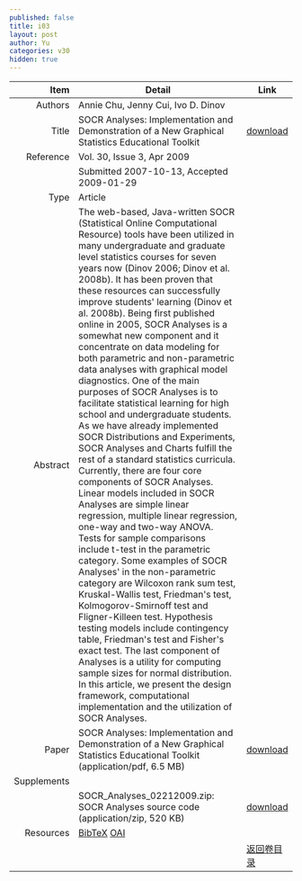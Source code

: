 ```yaml
---
published: false
title: i03
layout: post
author: Yu
categories: v30
hidden: true
---
```


| Item | Detail | Link |
|---:|---|---|
| Authors | Annie Chu, Jenny Cui, Ivo D. Dinov| |
| Title |SOCR Analyses: Implementation and Demonstration of a New Graphical Statistics Educational Toolkit | [download](http://www.jstatsoft.org/v30/i03/paper) |
| Reference |Vol. 30, Issue 3, Apr 2009 | |
| | Submitted 2007-10-13, Accepted 2009-01-29| | 
| Type | Article| |
| Abstract | The web-based, Java-written SOCR (Statistical Online Computational Resource) tools have been utilized in many undergraduate and graduate level statistics courses for seven years now (Dinov 2006; Dinov et al. 2008b).  It has been proven that these resources can successfully improve students' learning (Dinov et al. 2008b).  Being first published online in 2005, SOCR Analyses is a somewhat new component and it concentrate on data modeling for both parametric and non-parametric data analyses with graphical model diagnostics. One of the main purposes of SOCR Analyses is to facilitate statistical learning for high school and undergraduate students. As we have already implemented SOCR Distributions and Experiments, SOCR Analyses and Charts fulfill the rest of a standard statistics curricula. Currently, there are four core components of SOCR Analyses. Linear models included in SOCR Analyses are simple linear regression, multiple linear regression, one-way and two-way ANOVA. Tests for sample comparisons include t-test in the parametric category.  Some examples of SOCR Analyses' in the non-parametric category are Wilcoxon rank sum test, Kruskal-Wallis test, Friedman's test, Kolmogorov-Smirnoff test and Fligner-Killeen test. Hypothesis testing models include contingency table, Friedman's test and Fisher's exact test. The last component of Analyses is a utility for computing sample sizes for normal distribution. In this article, we present the design framework, computational implementation and the utilization of SOCR Analyses.| |
| Paper | SOCR Analyses: Implementation and Demonstration of a New Graphical Statistics Educational Toolkit  (application/pdf, 6.5 MB)| [download](http://www.jstatsoft.org/v30/i03/paper) |
| Supplements | | |
| |SOCR_Analyses_02212009.zip: SOCR Analyses source code  (application/zip, 520 KB)|  [download](http://www.jstatsoft.org/v30/i03/supp/1) |
| Resources | [BibTeX](http://www.jstatsoft.org/v30/i03/bibtex) [OAI](http://www.jstatsoft.org/oai?verb=GetRecord&identifier=oai.jstatsoft/v30/i03&prefix=oai_dc)| |
| |  | [返回卷目录]({{site.baseurl}}/volume/v30.html) |
